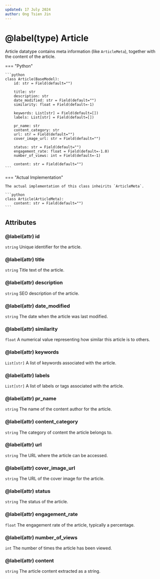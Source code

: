 ```yaml
---
updated: 17 July 2024
author: Ong Tsien Jin
---
```


# @label(type) Article

Article datatype contains meta information (like `ArticleMeta`), together with the content of the article.

=== "Python"

    ```python
    class Article(BaseModel):
        id: str = Field(default="")
    
        title: str
        description: str
        date_modified: str = Field(default="")
        similarity: float = Field(default=-1)
     
        keywords: List[str] = Field(default=[])
        labels: List[str] = Field(default=[])

        pr_name: str
        content_category: str
        url: str = Field(default="")
        cover_image_url: str = Field(default="")
    
        status: str = Field(default="")
        engagement_rate: float = Field(default=-1.0)
        number_of_views: int = Field(default=-1)

        content: str = Field(default="")
    ```

=== "Actual Implementation"

    The actual implementation of this class inheirits `ArticleMeta`.

    ```python
    class Article(ArticleMeta):
        content: str = Field(default="")
    ```

## Attributes


### @label(attr) id
`string` Unique identifier for the article.

### @label(attr) title
`string` Title text of the article.

### @label(attr) description
`string` SEO description of the article.

### @label(attr) date_modified
`string` The date when the article was last modified.

### @label(attr) similarity
`float` A numerical value representing how similar this article is to others.

### @label(attr) keywords
`List[str]` A list of keywords associated with the article.

### @label(attr) labels
`List[str]` A list of labels or tags associated with the article.

### @label(attr) pr_name
`string` The name of the content author for the article.

### @label(attr) content_category
`string` The category of content the article belongs to.

### @label(attr) url
`string` The URL where the article can be accessed.

### @label(attr) cover_image_url
`string` The URL of the cover image for the article.

### @label(attr) status

`string` The status of the article.

### @label(attr) engagement_rate
`float` The engagement rate of the article, typically a percentage.

### @label(attr) number_of_views
`int` The number of times the article has been viewed.

### @label(attr) content
`string` The article content extracted as a string.